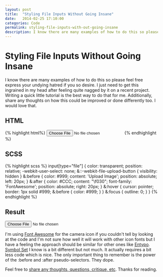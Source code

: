 ```yaml
---
layout: post
title:  "Styling File Inputs Without Going Insane"
date:   2014-02-25 17:10:00
categories: Code
permalink: styling-file-inputs-with-out-going-insane
description: I know there are many examples of how to do this so please feel free express your undying hatred if you so desire. I just need to get this ingrained in my head after feeling quite nagged by it on a recent project. Writing a quick little tutorial is the best way to do that for me. Additionally, share any thoughts on how this could be improved or done differently too. I would love that.
---
```


Styling File Inputs Without Going Insane 
==========

I know there are many examples of how to do this so please feel free express your undying hatred if you so desire. I just need to get this ingrained in my head after feeling quite nagged by it on a recent project. Writing a quick little tutorial is the best way to do that for me. Additionally, share any thoughts on how this could be improved or done differently too. I would love that.



HTML
----------

{% highlight html%}
<input name="file" type="file">
{% endhighlight %}

SCSS
----------

{% highlight scss %}
input[type="file"] {
  color: transparent; 
  position: relative;
  -webkit-user-select: none;
  &::-webkit-file-upload-button {
    visibility: hidden
  }
  &:before {
    color: #999;
    content: 'Upload Image';
    position: absolute;
    left: 20px;
  }
  &:after {
    color: #CCC;
    content: "\f030";
    font-family: 'FontAwesome';
    position: absolute;
    right: 20px;
  }
  &:hover {
    cursor: pointer;
    border: 1px solid #999;
    &:before {
      color: #999;
    }
  }
  &:focus {
    outline: 0;
  }
}
{% endhighlight %}

Result
----------
<input name="file" type="file">

I'm using [Font Awesome](http://fontawesome.io) for the camera icon if you couldn't tell by looking at the code and I'm not sure how well it will work with other icon fonts but I have a feeling the approach should be similar for other ones like [Entypo](http://www.entypo.com/). [Symbol Set](http://symbolset.com/) I know is a bit different but not much. It actually requires a bit less code which is nice. The only important thing to remember is the power of the :before and :after pseudo-selectors. They dope.

Feel free to <a href="http://twitter.com/alhertz">share any thoughts, questions, critique, etc</a>. Thanks for reading.
